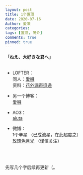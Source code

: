 ```yaml
---
layout: post
title: 1个置顶
date: 2020-07-16
Author: 愛唄
categories: 
tags: [置顶, 简介]
comments: true
pinned: true
--- 
```


**「ねえ、大好きな君へ」**
<br>
<br>

* LOFTER：  
同人：[愛唄](https://aiuta.lofter.com/ "愛唄的LOFTER")  
资料：[花外漏声迢递](http://huawailousheng.lofter.com/  "花外漏声迢递的LOFTER")

* 另一个博客：  
[愛唄](http://aiuta.3rin.net/ "愛唄的BLOG")

* AO3：  
[aiuta](https://archiveofourown.org/users/aiuta "aiuta的AO3")  

* 微博：  
1个辛星 （已成流星，在此超度之）  
[玫瑰色月光](https://weibo.com/u/1961289715 "玫瑰色月光") （谨慎关注）


<br>
<br>
<br>
先写几个字后续再更新（。
